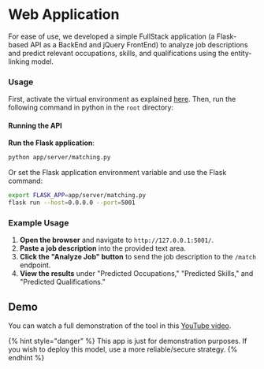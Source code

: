 # Web Application

For ease of use, we developed a simple FullStack application (a Flask-based API as a BackEnd and jQuery FrontEnd) to analyze job descriptions and predict relevant occupations, skills, and qualifications using the entity-linking model.&#x20;

### Usage

First, activate the virtual environment as explained [here](getting-started.md#dep). Then, run the following command in python in the `root` directory:

#### Running the API

**Run the Flask application**:

```bash
python app/server/matching.py
```

Or set the Flask application environment variable and use the Flask command:

```bash
export FLASK_APP=app/server/matching.py
flask run --host=0.0.0.0 --port=5001
```

### Example Usage

1. **Open the browser** and navigate to `http://127.0.0.1:5001/`.
2. **Paste a job description** into the provided text area.
3. **Click the "Analyze Job" button** to send the job description to the `/match` endpoint.
4. **View the results** under "Predicted Occupations," "Predicted Skills," and "Predicted Qualifications."

## Demo

You can watch a full demonstration of the tool in this [YouTube video](https://youtu.be/a81HVCF56Io).

{% hint style="danger" %}
This app is just for demonstration purposes. If you wish to deploy this model, use a more reliable/secure strategy.
{% endhint %}
